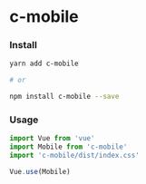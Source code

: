 # c-mobile

### Install

``` sh
yarn add c-mobile

# or

npm install c-mobile --save
```

### Usage

``` js
import Vue from 'vue'
import Mobile from 'c-mobile'
import 'c-mobile/dist/index.css'

Vue.use(Mobile)
```
